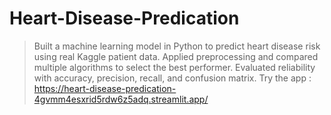 # Heart-Disease-Predication
 > Built a machine learning model in Python to predict heart disease risk using real Kaggle patient data. Applied preprocessing and compared multiple algorithms to select the best performer. Evaluated reliability with accuracy, precision, recall, and confusion matrix.
> Try the app : https://heart-disease-predication-4gvmm4esxrid5rdw6z5adq.streamlit.app/
